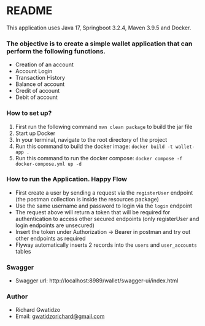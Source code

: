 # README #

This application uses Java 17, Springboot 3.2.4, Maven 3.9.5 and Docker.

### The objective is to create a simple wallet application that can perform the following functions. ###

* Creation of an account
* Account Login
* Transaction History
* Balance of account
* Credit of account
* Debit of account

### How to set up? ###

1. First run the following command `mvn clean package` to build the jar file
2. Start up Docker
3. In your terminal, navigate to the root directory of the project
4. Run this command to build the docker image: `docker build -t wallet-app .`
5. Run this command to run the docker compose: `docker compose -f docker-compose.yml up -d`

### How to run the Application. Happy Flow ###

* First create a user by sending a request via the `registerUser` endpoint (the postman collection is inside the resources package)
* Use the same username and password to login via the `login` endpoint
* The request above will return a token that will be required for authentication to access other secured endpoints (only registerUser and login endpoints are unsecured)
* Insert the token under Authorization -> Bearer in postman and try out other endpoints as required
* Flyway automatically inserts 2 records into the `users` and `user_accounts` tables

### Swagger ###

* Swagger url: http://localhost:8989/wallet/swagger-ui/index.html

### Author ###

* Richard Gwatidzo
* Email: gwatidzorichard@gmail.com 
